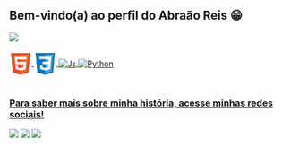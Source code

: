 ## Bem-vindo(a) ao perfil do Abraão Reis 😁

 <div>
   <a href="https://github.com/abraao-reyys">
   <img height="180em" src="https://github-readme-stats.vercel.app/api/top-langs/?username=abraao-reyys&layout=compact&langs_count=6&theme=tokyonight"/>
</div>
    
<div style="display: inline_block"><br>
  <img align="center" alt="HTML" height="40" width="40" src="https://raw.githubusercontent.com/devicons/devicon/master/icons/html5/html5-original.svg">
  <img align="center" alt="CSS" height="40" width="40" src="https://raw.githubusercontent.com/devicons/devicon/master/icons/css3/css3-original.svg">
  <img align="center" alt="Js" height="40" width="40" src="https://img.icons8.com/?size=100&id=108784&format=png&color=000000">
 <img align="center" alt="Python" height="40" width="40" src="https://img.icons8.com/?size=100&id=l75OEUJkPAk4&format=png&color=000000">
</div>
 
<br>
 
### Para saber mais sobre minha história, acesse minhas redes sociais!
 
<div> 
  <a href="https://instagram.com/abraao_reyys" target="_blank"><img src="https://img.shields.io/badge/-Instagram-%23E4405F?style=for-the-badge&logo=instagram&logoColor=white" target="_blank"></a>
  <a href = "mailto:abraaoreispersonal@gmail.com"><img src="https://img.shields.io/badge/-Gmail-%23333?style=for-the-badge&logo=gmail&logoColor=white" target="_blank"></a>
  <a href="https://www.linkedin.com/in/abraao-reyys" target="_blank"><img src="https://img.shields.io/badge/-LinkedIn-%230077B5?style=for-the-badge&logo=linkedin&logoColor=white" target="_blank"></a>
</div>
